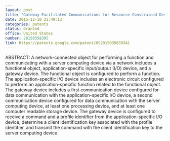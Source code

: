 ```yaml
---
layout: post
title: "Gateway-Facilitated Communications for Resource-Constrained Devices"
date: 2015-12-10 21:49:13
categories: patents
status: Granted
office: United States
number: 20150358395
link: https://patents.google.com/patent/US20150358395A1
---
```


ABSTRACT: A network-connected object for performing a function and communicating with a server computing device via a network includes a functional object, application-specific input/output (I/O) device, and a gateway device. The functional object is configured to perform a function. The application-specific I/O device includes an electronic circuit configured to perform an application-specific function related to the functional object. The gateway device includes a first communication device configured for data communication with the application-specific I/O device, a second communication device configured for data communication with the server computing device, at least one processing device, and at least one computer readable storage device. The gateway device is configured to receive a command and a profile identifier from the application-specific I/O device, determine a client identification key associated with the profile identifier, and transmit the command with the client identification key to the server computing device.

